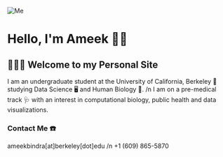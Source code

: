 ![Me](Ameeki.github.io/Ameek.JPG)
      
# Hello, I'm Ameek 👋🏽

## 👩🏽‍💻 Welcome to my Personal Site

I am an undergraduate student at the University of California, Berkeley 🚎 󠁵󠁳󠁣󠁡󠁿studying Data Science 🖥️ and Human Biology 🔬. 
/n I am on a pre-medical track 🩺 with an interest in computational biology, public health and data visualizations.

### Contact Me  ☎️
ameekbindra[at]berkeley[dot]edu
/n +1 (609) 865-5870
